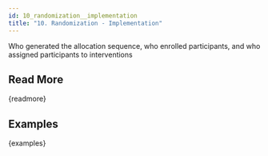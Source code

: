 ```yaml
---
id: 10_randomization__implementation
title: "10. Randomization - Implementation"
---
```

Who generated the allocation sequence, who enrolled participants, and who assigned participants to interventions

## Read More

{readmore}

## Examples

{examples}